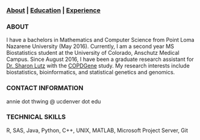 ### [About](https://athwing.github.io)  |  [Education](https://athwing.github.io/education) |  [Experience](https://athwing.github.io/experience)

### ABOUT
I have a bachelors in Mathematics and Computer Science from Point Loma Nazarene University (May 2016). Currently, I am a second year MS Biostatistics student at the University of Colorado, Anschutz Medical Campus. Since August 2016, I have been a graduate research assistant for [Dr. Sharon Lutz](https://sharonlutz.github.io/) with the [COPDGene](http://www.copdgene.org/) study.  My research interests include biostatistics, bioinformatics, and statistical genetics and genomics.

### CONTACT INFORMATION
annie dot thwing @ ucdenver dot edu

### TECHNICAL SKILLS
R, SAS, Java, Python, C++, UNIX, MATLAB, Microsoft Project Server, Git
